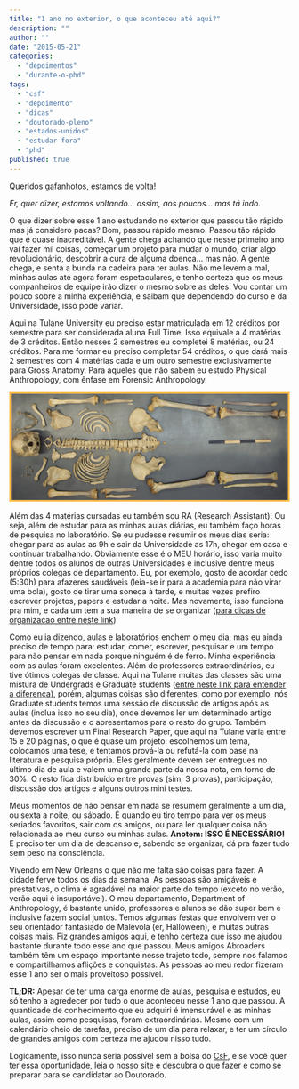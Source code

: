```yaml
---
title: "1 ano no exterior, o que aconteceu até aqui?"
description: ""
author: ""
date: "2015-05-21"
categories: 
  - "depoimentos"
  - "durante-o-phd"
tags: 
  - "csf"
  - "depoimento"
  - "dicas"
  - "doutorado-pleno"
  - "estados-unidos"
  - "estudar-fora"
  - "phd"
published: true
---
```


Queridos gafanhotos, estamos de volta!

_Er, quer dizer, estamos voltando... assim, aos poucos... mas tá indo._

O que dizer sobre esse 1 ano estudando no exterior que passou tão rápido mas já considero pacas? Bom, passou rápido mesmo. Passou tão rápido que é quase inacreditável. A gente chega achando que nesse primeiro ano vai fazer mil coisas, começar um projeto para mudar o mundo, criar algo revolucionário, descobrir a cura de alguma doença... mas não. A gente chega, e senta a bunda na cadeira para ter aulas. Não me levem a mal, minhas aulas até agora foram espetaculares, e tenho certeza que os meus companheiros de equipe irão dizer o mesmo sobre as deles. Vou contar um pouco sobre a minha experiência, e saibam que dependendo do curso e da Universidade, isso pode variar.

Aqui na Tulane University eu preciso estar matriculada em 12 créditos por semestre para ser considerada aluna Full Time. Isso equivale a 4 matérias de 3 créditos. Então nesses 2 semestres eu completei 8 matérias, ou 24 créditos. Para me formar eu preciso completar 54 créditos, o que dará mais 2 semestres com 4 matérias cada e um outro semestre exclusivamente para Gross Anatomy. Para aqueles que não sabem eu estudo Physical Anthropology, com ênfase em Forensic Anthropology.

![Objeto do meu trabalho cursando Forensic Anthropology](/images/fstp_vs3.gif)

Além das 4 matérias cursadas eu também sou RA (Research Assistant). Ou seja, além de estudar para as minhas aulas diárias, eu também faço horas de pesquisa no laboratório. Se eu pudesse resumir os meus dias seria: chegar para as aulas as 9h e sair da Universidade as 17h, chegar em casa e continuar trabalhando. Obviamente esse é o MEU horário, isso varia muito dentre todos os alunos de outras Universidades e inclusive dentre meus próprios colegas de departamento. Eu, por exemplo, gosto de acordar cedo (5:30h) para afazeres saudáveis (leia-se ir para a academia para não virar uma bola), gosto de tirar uma soneca à tarde, e muitas vezes prefiro escrever projetos, papers e estudar a noite. Mas novamente, isso funciona pra mim, e cada um tem a sua maneira de se organizar ([para dicas de organizacao entre neste link](http://www.abroaders.com.br/sobrevivendo-ao-doutorado-exterior-dicas-para-gerenciar-o-seu-tempo/))

Como eu ia dizendo, aulas e laboratórios enchem o meu dia, mas eu ainda preciso de tempo para: estudar, comer, escrever, pesquisar e um tempo para não pensar em nada porque ninguém é de ferro. Minha experiência com as aulas foram excelentes. Além de professores extraordinários, eu tive ótimos colegas de classe. Aqui na Tulane muitas das classes são uma mistura de Undergrads e Graduate students ([entre neste link para entender a diferenca](http://www.abroaders.com.br/graus-de-formacao/)), porém, algumas coisas são diferentes, como por exemplo, nós Graduate students temos uma sessão de discussão de artigos após as aulas (inclua isso no seu dia), onde devemos ler um determinado artigo antes da discussão e o apresentamos para o resto do grupo. Também devemos escrever um Final Research Paper, que aqui na Tulane varia entre 15 e 20 páginas, o que é quase um projeto: escolhemos um tema, colocamos uma tese, e tentamos prová-la ou refutá-la com base na literatura e pesquisa própria. Eles geralmente devem ser entregues no último dia de aula e valem uma grande parte da nossa nota, em torno de 30%. O resto fica distribuído entre provas (sim, 3 provas), participação, discussão dos artigos e alguns outros mini testes.

Meus momentos de não pensar em nada se resumem geralmente a um dia, ou sexta a noite, ou sábado. É quando eu tiro tempo para ver os meus seriados favoritos, sair com os amigos, ou para ler qualquer coisa não relacionada ao meu curso ou minhas aulas. **Anotem: ISSO É NECESSÁRIO!** É preciso ter um dia de descanso e, sabendo se organizar, dá pra fazer tudo sem peso na consciência.

Vivendo em New Orleans o que não me falta são coisas para fazer. A cidade ferve todos os dias da semana. As pessoas são amigáveis e prestativas, o clima é agradável na maior parte do tempo (exceto no verão, verão aqui é insuportável). O meu departamento, Department of Anthropology, é bastante unido, professores e alunos se dão super bem e inclusive fazem social juntos. Temos algumas festas que envolvem ver o seu orientador fantasiado de Malévola (er, Halloween), e muitas outras coisas mais. Fiz grandes amigos aqui, e tenho certeza que isso me ajudou bastante durante todo esse ano que passou. Meus amigos Abroaders também têm um espaço importante nesse trajeto todo, sempre nos falamos e compartilhamos aflições e conquistas. As pessoas ao meu redor fizeram esse 1 ano ser o mais proveitoso possível.

**TL;DR:** Apesar de ter uma carga enorme de aulas, pesquisa e estudos, eu só tenho a agredecer por tudo o que aconteceu nesse 1 ano que passou. A quantidade de conhecimento que eu adquiri é imensurável e as minhas aulas, assim como pesquisas, foram extraordinárias. Mesmo com um calendário cheio de tarefas, preciso de um dia para relaxar, e ter um círculo de grandes amigos com certeza me ajudou nisso tudo.

Logicamente, isso nunca seria possível sem a bolsa do [CsF](http://www.cienciasemfronteiras.gov.br/web/csf), e se você quer ter essa oportunidade, leia o nosso site e descubra o que fazer e como se preparar para se candidatar ao Doutorado.
